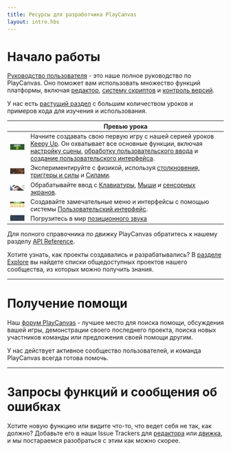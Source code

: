 ```yaml
---
title: Ресурсы для разработчика PlayCanvas
layout: intro.hbs
---
```


# Начало работы

[Руководство пользователя][1] - это наше полное руководство по PlayCanvas. Оно поможет вам использовать множество функций платформы, включая [редактор][2], [систему скриптов][3] и [контроль версий][4].

У нас есть [растущий раздел][5] с большим количеством уроков и примеров кода для изучения и использования.

|   | Превью урока   |
|---|---|
| ![Keepy Up Tutorial Thumbnail](/images/user-manual/frontpage/keepy_up_tutorial_thumb.png) | Начните создавать свою первую игру с нашей серией уроков [Keepy Up](/tutorials/keepyup-part-one/). Он охватывает все основные функции, включая [настройку сцены](/tutorials/keepyup-part-one/), [обработку пользовательского ввода](/tutorials/keepyup-part-four/) и [создание пользовательского интерфейса](/tutorials/keepyup-part-six/). |
| ![Physics Tutorial Thumbnail](/images/user-manual/frontpage/physics_tutorial_thumb.png) | Экспериментируйте с физикой, используя [столкновения, триггеры и силы](/tutorials/collision-and-triggers/) и [Силами](/tutorials/Using-forces-on-rigid-bodies/).|
| ![Input Tutorial Thumbnail](/images/user-manual/frontpage/input_tutorial_thumb.png) | Обрабатывайте ввод с [Клавиатуры](/tutorials/keyboard-input/), [Мыши](/tutorials/mouse-input/) и [сенсорных экранов](/tutorials/basic-touch-input/). |
| ![User Interface Tutorial Thumbnail](/images/user-manual/frontpage/ui_tutorial_thumb.png) | Создавайте замечательные меню и интерфейсы с помощью системы [Пользовательский интерфейс](/tutorials/ui-elements-buttons/). |
| ![Audio Tutorial Thumbnail](/images/user-manual/frontpage/audio_tutorial_thumb.png) | Погрузитесь в мир [позиционного звука](/tutorials/basic-audio/) |

Для полного справочника по движку PlayCanvas обратитесь к нашему разделу [API Reference][6].

Хотите узнать, как проекты создавались и разрабатывались? В [разделе Explore][7] вы найдете списки общедоступных проектов нашего сообщества, из которых можно получить знания.

---

# Получение помощи

Наш [форум PlayCanvas][8] - лучшее место для поиска помощи, обсуждения вашей игры, демонстрации своего последнего проекта, поиска новых участников команды или предложения своей помощи другим.

У нас действует активное сообщество пользователей, и команда PlayCanvas всегда готова помочь.

---

# Запросы функций и сообщения об ошибках

Хотите новую функцию или видите что-то, что ведет себя не так, как должно? Добавьте его в наши Issue Trackers для [редактора][9] или [движка][10], и мы постараемся разобраться с этим как можно скорее.

[1]: /user-manual
[2]: /user-manual/designer/
[3]: /user-manual/scripting/
[4]: /user-manual/version-control/
[5]: /tutorials/
[6]: /api/
[7]: https://playcanvas.com/explore/plays
[8]: https://forum.playcanvas.com/
[9]: https://github.com/playcanvas/editor/issues
[10]: https://github.com/playcanvas/engine/issues
